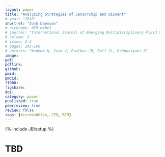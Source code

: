 ```yaml
---
layout: paper
title: "Analyzing Strategies of Censorship and Dissent"
# year: "2010"
shortref: "Josh Daymude"
# nickname: BEM-model
# journal: "International Journal of Emerging Multidisciplinary Fluid Sciences"
# volume: 2
# issue: 2-3
# pages: 143-160
# authors: "Wadhwa N, Jain V, Fowlkes JB, Bull JL, Eshpuniyani B"
image: 
pdf: 
pdflink: 
github: 
pmid: 
pmcid: 
f1000: 
figshare: 
doi: 
category: paper
published: true
peerreview: true
review: false
tags: [microbubbles, CFD, BEM]
---
```

{% include JB/setup %}

# TBD